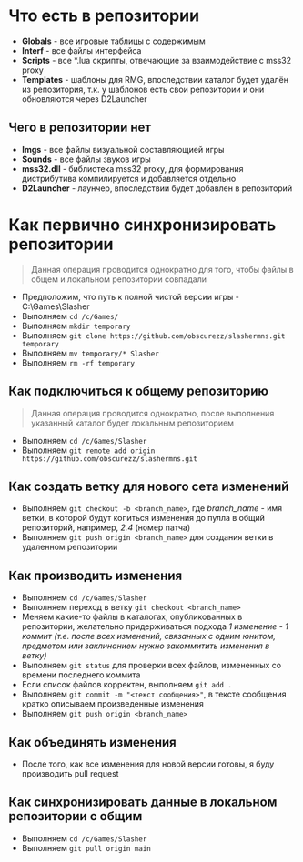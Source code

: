 # Что есть в репозитории

* **Globals** - все игровые таблицы с содержимым
* **Interf** - все файлы интерфейса
* **Scripts** - все *.lua скрипты, отвечающие за взаимодействие с mss32 proxy
* **Templates** - шаблоны для RMG, впоследствии каталог будет удалён из репозитория, т.к. у шаблонов есть свои репозитории и они обновляются через D2Launcher

## Чего в репозитории нет

* **Imgs** - все файлы визуальной составляющией игры
* **Sounds** - все файлы звуков игры
* **mss32.dll** - библиотека mss32 proxy, для формирования дистрибутива компилируется и добавляется отдельно
* **D2Launcher** - лаунчер, впоследствии будет добавлен в репозиторий

# Как первично синхронизировать репозитории
> Данная операция проводится однократно для того, чтобы файлы в общем и локальном репозитории совпадали

* Предположим, что путь к полной чистой версии игры - C:\Games\Slasher
* Выполняем `cd /c/Games/`
* Выполняем `mkdir temporary`
* Выполняем `git clone https://github.com/obscurezz/slashermns.git temporary`
* Выполняем `mv temporary/* Slasher`
* Выполняем `rm -rf temporary`

## Как подключиться к общему репозиторию
> Данная операция проводится однократно, после выполнения указанный каталог будет локальным репозиторием

* Выполняем `cd /c/Games/Slasher`
* Выполняем `git remote add origin https://github.com/obscurezz/slashermns.git`

## Как создать ветку для нового сета изменений

* Выполняем `git checkout -b <branch_name>`, где *branch_name* - имя ветки, в которой будут копиться изменения до пулла в общий репозиторий, например, _2.4_ (номер патча)
* Выполняем `git push origin <branch_name>` для создания ветки в удаленном репозитории

## Как производить изменения

* Выполняем `cd /c/Games/Slasher`
* Выполняем переход в ветку `git checkout <branch_name>`
* Меняем какие-то файлы в каталогах, опубликованных в репозитории, желательно придерживаться подхода *1 изменение - 1 коммит (т.е. после всех изменений, связанных с одним юнитом, предметом или заклинанием нужно закоммитить изменения в ветку)*
* Выполняем `git status` для проверки всех файлов, измененных со времени последнего коммита
* Если список файлов корректен, выполняем `git add .`
* Выполняем `git commit -m "<текст сообщения>"`, в тексте сообщения кратко описываем произведенные изменения
* Выполняем `git push origin <branch_name>`

## Как объединять изменения

* После того, как все изменения для новой версии готовы, я буду производить pull request

## Как синхронизировать данные в локальном репозитории с общим

* Выполняем `cd /c/Games/Slasher`
* Выполняем `git pull origin main`
